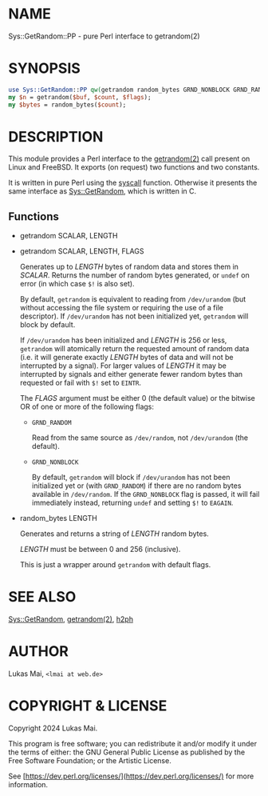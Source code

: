 # NAME

Sys::GetRandom::PP - pure Perl interface to getrandom(2)

# SYNOPSIS

```perl
use Sys::GetRandom::PP qw(getrandom random_bytes GRND_NONBLOCK GRND_RANDOM);
my $n = getrandom($buf, $count, $flags);
my $bytes = random_bytes($count);
```

# DESCRIPTION

This module provides a Perl interface to the [getrandom(2)](http://man.he.net/man2/getrandom) call present on
Linux and FreeBSD. It exports (on request) two functions and two constants.

It is written in pure Perl using the [syscall](https://perldoc.perl.org/perlfunc#syscall-NUMBER-LIST)
function. Otherwise it presents the same interface as [Sys::GetRandom](https://metacpan.org/pod/Sys%3A%3AGetRandom), which
is written in C.

## Functions

- getrandom SCALAR, LENGTH
- getrandom SCALAR, LENGTH, FLAGS

    Generates up to *LENGTH* bytes of random data and stores them in *SCALAR*.
    Returns the number of random bytes generated, or `undef` on error (in which
    case `$!` is also set).

    By default, `getrandom` is equivalent to reading from `/dev/urandom` (but
    without accessing the file system or requiring the use of a file descriptor).
    If `/dev/urandom` has not been initialized yet, `getrandom` will block by
    default.

    If `/dev/urandom` has been initialized and *LENGTH* is 256 or less,
    `getrandom` will atomically return the requested amount of random data (i.e.
    it will generate exactly *LENGTH* bytes of data and will not be interrupted by
    a signal). For larger values of *LENGTH* it may be interrupted by signals and
    either generate fewer random bytes than requested or fail with `$!` set to
    `EINTR`.

    The *FLAGS* argument must be either 0 (the default value) or the bitwise OR of
    one or more of the following flags:

    - `GRND_RANDOM`

        Read from the same source as `/dev/random`, not `/dev/urandom` (the default).

    - `GRND_NONBLOCK`

        By default, `getrandom` will block if `/dev/urandom` has not been initialized
        yet or (with `GRND_RANDOM`) if there are no random bytes available in
        `/dev/random`. If the `GRND_NONBLOCK` flag is passed, it will fail
        immediately instead, returning `undef` and setting `$!` to `EAGAIN`.

- random\_bytes LENGTH

    Generates and returns a string of *LENGTH* random bytes.

    *LENGTH* must be between 0 and 256 (inclusive).

    This is just a wrapper around `getrandom` with default flags.

# SEE ALSO

[Sys::GetRandom](https://metacpan.org/pod/Sys%3A%3AGetRandom),
[getrandom(2)](http://man.he.net/man2/getrandom),
[h2ph](https://metacpan.org/pod/h2ph)

# AUTHOR

Lukas Mai, `<lmai at web.de>`

# COPYRIGHT & LICENSE

Copyright 2024 Lukas Mai.

This program is free software; you can redistribute it and/or modify it
under the terms of either: the GNU General Public License as published
by the Free Software Foundation; or the Artistic License.

See [https://dev.perl.org/licenses/](https://dev.perl.org/licenses/) for more information.
